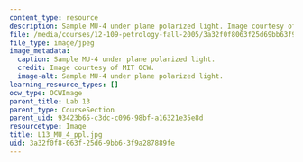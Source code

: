 ```yaml
---
content_type: resource
description: Sample MU-4 under plane polarized light. Image courtesy of MIT OCW.
file: /media/courses/12-109-petrology-fall-2005/3a32f0f8063f25d69bb63f9a287889fe_L13_MU_4_ppl.jpg
file_type: image/jpeg
image_metadata:
  caption: Sample MU-4 under plane polarized light.
  credit: Image courtesy of MIT OCW.
  image-alt: Sample MU-4 under plane polarized light.
learning_resource_types: []
ocw_type: OCWImage
parent_title: Lab 13
parent_type: CourseSection
parent_uid: 93423b65-c3dc-c096-98bf-a16321e35e8d
resourcetype: Image
title: L13_MU_4_ppl.jpg
uid: 3a32f0f8-063f-25d6-9bb6-3f9a287889fe
---
```


